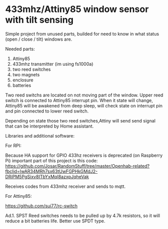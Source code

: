 # 433mhz/Attiny85 window sensor with tilt sensing


Simple project from unused parts, builded for need to know in what status (open / close / tilt) windows are.


Needed parts:

1. Attiny85
2. 433mhz transmitter  (im using fs1000a)
3. two reed switches
4. two magnets
5. enclosure
6. batteries


Two reed switchs are located on not moving part of the window.
Upper reed switch is connected to Attiny85 interrupt pin. When it state will change,  Attiny85 will be awakened  from deep sleep,  will check
state on interrupt pin and pin connected to lower reed switch.

Depending on state those two reed switches,Attiny will send send signal that can be interpreted by Home assistant.

Libraries and additional software:

For RPI:

Because HA support for GPIO 433hz receivers is deprecated (on Raspberry Pi) important part of this project is this code:
https://github.com/Josar/RandomStuff/tree/master/Openhab-related?fbclid=IwAR34MRh7sx63tUwFGPHkGMdJ2-DRiPM5PgSixv8ITbYxMqI8azxpJqheVak

Receives codes from 433mhz receiver and sends to mqtt.

For Attiny85:

https://github.com/sui77/rc-switch



Ad.1. SPST Reed switches needs to be pulled up by 4.7k resistors, so it will reduce a bit batteries life. Better use SPDT type.



